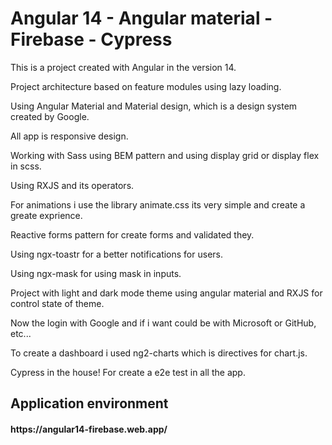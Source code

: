 <h1> Angular 14 - Angular material - Firebase - Cypress</h1>
<p>This is a project created with Angular in the version 14. </p>
<p>Project architecture based on feature modules using lazy loading.</p>
<p>Using Angular Material and Material design, which is a design system created by Google.</p>
<p>All app is responsive design.</p>
<p>Working with Sass using BEM pattern and using display grid or display flex in scss.</p>
<p>Using RXJS and its operators.</p>
<p>For animations i use the library animate.css its very simple and create a greate exprience.</p>
<p>Reactive forms pattern for create forms and validated they.</p>
<p>Using ngx-toastr for a better notifications for users.</p>
<p>Using ngx-mask for using mask in inputs.</p>
<p>Project with light and dark mode theme using angular material and RXJS for control state of theme.</p>
<p>Now the login with Google and if i want could be with Microsoft or GitHub, etc...</p>
<p>To create a dashboard i used ng2-charts which is directives for chart.js.</p>
<p>Cypress in the house! For create a e2e test in all the app.</p>

<h2> Application environment </h2>
<h4> https://angular14-firebase.web.app/ <h4>
